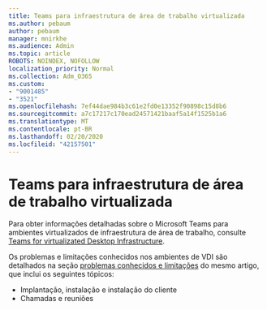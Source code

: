 ```yaml
---
title: Teams para infraestrutura de área de trabalho virtualizada
ms.author: pebaum
author: pebaum
manager: mnirkhe
ms.audience: Admin
ms.topic: article
ROBOTS: NOINDEX, NOFOLLOW
localization_priority: Normal
ms.collection: Adm_O365
ms.custom:
- "9001485"
- "3521"
ms.openlocfilehash: 7ef44dae984b3c61e2fd0e13352f90898c15d8b6
ms.sourcegitcommit: a7c17217c170ead24571421baaf5a14f1525b1a6
ms.translationtype: MT
ms.contentlocale: pt-BR
ms.lasthandoff: 02/20/2020
ms.locfileid: "42157501"
---
```

# <a name="teams-for-virtualized-desktop-infrastructure"></a>Teams para infraestrutura de área de trabalho virtualizada

Para obter informações detalhadas sobre o Microsoft Teams para ambientes virtualizados de infraestrutura de área de trabalho, consulte [Teams for virtualizated Desktop Infrastructure](https://docs.microsoft.com/en-us/microsoftteams/teams-for-vdi).

Os problemas e limitações conhecidos nos ambientes de VDI são detalhados na seção [problemas conhecidos e limitações](https://docs.microsoft.com/en-us/microsoftteams/teams-for-vdi#known-issues-and-limitations) do mesmo artigo, que inclui os seguintes tópicos:
 - Implantação, instalação e instalação do cliente
 - Chamadas e reuniões